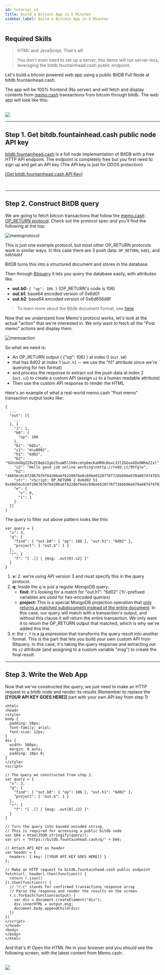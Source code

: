 ```yaml
---
id: tutorial_v3
title: Build a Bitcoin App in 5 Minutes
sidebar_label: Build a Bitcoin App in 5 Minutes
---
```


## Required Skills

> HTML and JavaScript. That's all!
>
> You don't even need to set up a server, this demo will run server-less, leveraging the bitdb.fountainhead.cash public endpoint.

Let's build a bitcoin powered web app using a public BitDB Full Node at bitdb.fountainhead.cash. 

The app will be 100% frontend (No server) and will fetch and display contents from [memo.cash](https://memo.cash) transactions from bitcoin through bitdb. The web app will look like this:

<br>

<img src='assets/app.png' class='frame'>

<br>

---


## Step 1. Get bitdb.fountainhead.cash public node API key

[bitdb.fountainhead.cash](https://bitdb.fountainhead.cash) is a full node implementation of BitDB with a free HTTP API endpoint. The endpoint is completely free but you first need to sign up and get an API key (The API key is just for DDOS protection)

[[Get bitdb.fountainhead.cash API Key]](https://bitdb.fountainhead.cash/dashboard)

<br>

---

## Step 2. Construct BitDB query

We are going to fetch bitcoin transactions that follow the [memo.cash OP_RETURN protocol](https://memo.cash/protocol). Check out the protocol spec and you'll find the following at the top:

![memoprotocol](assets/memoprotocol.png)

This is just one example protocol, but most other OP_RETURN protocols work in similar ways. In this case there are 3 push data: `OP_RETURN`, `6d01`, and `6d656d6f`

BitDB turns this into a structured document and stores in the database.

Then through [Bitquery](query_v3) it lets you query the database easily, with attributes like.

- **out.b0**: `{ "op": 106 }` (OP_RETURN's code is 106)
- **out.b1**: base64 encoded version of 0x6d01
- **out.b2**: base64 encoded version of 0x6d656d6f

> To learn more about the Bitdb document format, see [here](indexer#2-bitdb-document-format)

Now that we understand how Memo's protocol works, let's look at the actual "action" that we're interested in. We only want to fetch all the "Post memo" actions and display them.

![memoaction](assets/memopost.png)

So what we need is:

- An OP_RETURN output ( {"op": 106} ) at index 0 (`out.b0`)
- that has 6d02 at index 1 (`out.h1` -- we use the "h1" attribute since we're querying for hex format)
- and process the response to extract out the push data at index 2 (`out.s2`) to create a custom API (assign `s2` to a human readable attribute)
- Then use the custom API response to render the HTML

Here's an example of what a real-world memo.cash "Post memo" transaction output looks like:

```
{
  ...
  "out": [{
    ...
  }, {
    "i": 1,
    "b0": {
      "op": 106
    },
    "b1": "bQI=",
    "s1": "m\u0002",
    "h1": "6d02",
    "b2": "SGVsbG8gZ29vZCBqb2Igb25saW5lIHdvcmtpbmcKaHR0cDovL3JlZGQuaXQvOWhmZ2xl",
    "s2": "Hello good job online working\nhttp://redd.it/9hfgle",
    "h2": "48656c6c6f20676f6f64206a6f62206f6e6c696e6520776f726b696e670a687474703a2f2f726564642e69742f396866676c65",
    "str": "<Script: OP_RETURN 2 0x6d02 51 0x48656c6c6f20676f6f64206a6f62206f6e6c696e6520776f726b696e670a687474703a2f2f726564642e69742f396866676c65>",
    "e": {
      "v": 0,
      "i": 1
    }
  }]
}
```

The query to filter out above pattern looks like this:


```
var query = {
  "v": 3,
  "q": {
    "find": { "out.b0": { "op": 106 }, "out.h1": "6d02" },
    "project": { "out.$": 1 }
  },
  "r": {
    "f": "[ .[] | {msg: .out[0].s2} ]"
  }
}
```

1. **v:** 2. we're using API version 3 and must specify this in the query protocol.
2. **q:** Inside the q is just a regular MongoDB query.
    - **find:** It's looking for a match for "out.h1": "6d02" ('h'-prefixed variables are used for hex-encoded queries)
    - **project:** This is a special MongoDB projection operation that [only returns a matched subdocument instead of the entire document](query_v3#4-only-return-the-matched-part). In this case, our query will match with a transaction's output, and without this clause it will return the entire transaction. We only want it to return the OP_RETURN output that matched, which is why we've added this line.
3. **r:** the `r.f` is a [jq](https://stedolan.github.io/jq/) expression that transforms the query result into another format. This is the part that lets you build your own custom API from Bitquery. In this case, it's taking the query response and extracting out its `s2` attribute (and assigning to a custom variable "msg") to create the final result.


---

## Step 3. Write the Web App

Now that we've constructed the query, we just need to make an HTTP request to a bitdb node and render its results (Remember to replace the **[[YOUR API KEY GOES HERE]]** part with your own API key from step 1)

```
<html>
<head>
<style>
body {
  padding: 50px;
  font-family: arial;
  font-size: 12px;
}
div {
  width: 500px;
  margin: 0 auto;
  padding: 10px 0;
}
</style>
<script>

// The query we constructed from step 2.
var query = {
  "v": 3,
  "q": {
    "find": { "out.b0": { "op": 106 }, "out.h1": "6d02" },
    "project": { "out.$": 1 }
  },
  "r": {
    "f": "[ .[] | {msg: .out[0].s2} ]"
  }
}

// Turn the query into base64 encoded string.
// This is required for accessing a public bitdb node
var b64 = btoa(JSON.stringify(query));
var url = "https://bitdb.fountainhead.cash/q/" + b64;

// Attach API KEY as header
var header = {
  headers: { key: [[YOUR API KEY GOES HERE]] }
};

// Make an HTTP request to bitdb.fountainhead.cash public endpoint
fetch(url, header).then(function(r) {
  return r.json()
}).then(function(r) {
  // "r.c" stands for confirmed transactions response array
  // Parse the response and render the results on the screen
  r.c.forEach(function(output) {
    var div = document.createElement("div");
    div.innerHTML = output.msg;
    document.body.appendChild(div)
  })
})
</script>
</head>
<body>
</body>
</html>
```

And that's it! Open the HTML file in your browser and you should see the following screen, with the latest content from Memo.cash:

<br>

<img src='assets/app.png' class='frame'>

